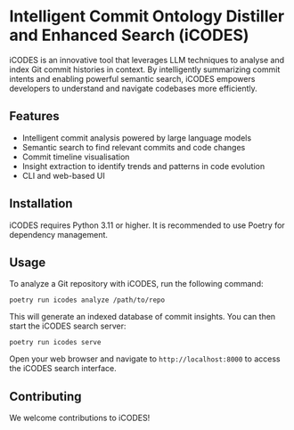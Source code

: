 # Intelligent Commit Ontology Distiller and Enhanced Search (iCODES)

iCODES is an innovative tool that leverages LLM techniques to analyse and index Git commit histories in context. By intelligently summarizing commit intents and enabling powerful semantic search, iCODES empowers developers to understand and navigate codebases more efficiently. 

## Features

* Intelligent commit analysis powered by large language models
* Semantic search to find relevant commits and code changes
* Commit timeline visualisation
* Insight extraction to identify trends and patterns in code evolution
* CLI and web-based UI

## Installation

iCODES requires Python 3.11 or higher. It is recommended to use Poetry for dependency management.

## Usage

To analyze a Git repository with iCODES, run the following command:

    poetry run icodes analyze /path/to/repo

This will generate an indexed database of commit insights. You can then start the iCODES search server:

    poetry run icodes serve

Open your web browser and navigate to `http://localhost:8000` to access the iCODES search interface.


## Contributing

We welcome contributions to iCODES!
